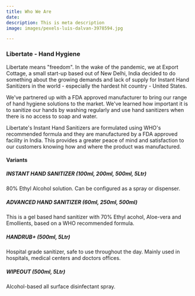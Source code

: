 ```yaml
---
title: Who We Are
date: 
description: This is meta description
image: images/pexels-luis-dalvan-3978594.jpg

---
```

### Libertate - Hand Hygiene

Libertate means "freedom". In the wake of the pandemic, we at Export Cottage, a small start-up based out of New Delhi, India decided to do something about the growing demands and lack of supply for Instant Hand Sanitizers in the world - especially the hardest hit country - United States.

We've partnered up with a FDA approved manufacturer to bring our range of hand hygiene solutions to the market. We've learned how important it is to sanitize our hands by washing regularly and use hand sanitizers when there is no access to soap and water.

Libertate's Instant Hand Sanitizers are formulated using WHO's recommended formula and they are manufactured by a FDA approved facility in India. This provides a greater peace of mind and satisfaction to our customers knowing how and where the product was manufactured.


#### Variants

##### INSTANT HAND SANITIZER (100ml, 200ml, 500ml, 5Ltr)

80% Ethyl Alcohol solution. Can be configured as a spray or dispenser.


##### ADVANCED HAND SANITIZER (60ml, 250ml, 500ml)

This is a gel based hand sanitizer with 70% Ethyl acohol, Aloe-vera and Emollients, based on a WHO recommended formula.


##### HANDRUB+ (500ml, 5Ltr)

Hospital grade sanitizer, safe to use throughout the day. Mainly used in hospitals, medical centers and doctors offices.


##### WIPEOUT (500ml, 5Ltr)

Alcohol-based all surface disinfectant spray.

